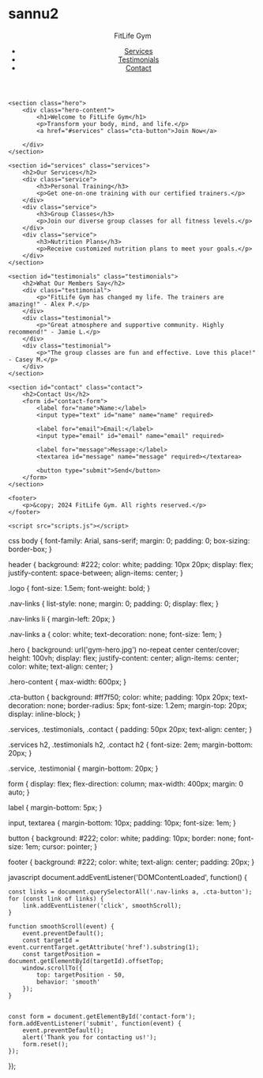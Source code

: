 # sannu2
<!DOCTYPE html>
<html lang="en">
<head>
    <meta charset="UTF-8">
    <meta name="viewport" content="width=device-width, initial-scale=1.0">
    <title>Gym Landing Page</title>
    <link rel="stylesheet" href="style.css">
    <style>
        .section{
            background-image: -moz-element(6);
        }
    </style>
          
</head>
<body>
    <header>
        <nav>
            <div class="logo">FitLife Gym</div>
            <ul class="nav-links">
                <li><a href="#services">Services</a></li>
                <li><a href="#testimonials">Testimonials</a></li>
                <li><a href="#contact">Contact</a></li>
            </ul>
        </nav>
    </header>
    
    
    <section class="hero">
        <div class="hero-content">
            <h1>Welcome to FitLife Gym</h1>
            <p>Transform your body, mind, and life.</p>
            <a href="#services" class="cta-button">Join Now</a>
            
        </div>
    </section>
    
    <section id="services" class="services">
        <h2>Our Services</h2>
        <div class="service">
            <h3>Personal Training</h3>
            <p>Get one-on-one training with our certified trainers.</p>
        </div>
        <div class="service">
            <h3>Group Classes</h3>
            <p>Join our diverse group classes for all fitness levels.</p>
        </div>
        <div class="service">
            <h3>Nutrition Plans</h3>
            <p>Receive customized nutrition plans to meet your goals.</p>
        </div>
    </section>
    
    <section id="testimonials" class="testimonials">
        <h2>What Our Members Say</h2>
        <div class="testimonial">
            <p>"FitLife Gym has changed my life. The trainers are amazing!" - Alex P.</p>
        </div>
        <div class="testimonial">
            <p>"Great atmosphere and supportive community. Highly recommend!" - Jamie L.</p>
        </div>
        <div class="testimonial">
            <p>"The group classes are fun and effective. Love this place!" - Casey M.</p>
        </div>
    </section>
    
    <section id="contact" class="contact">
        <h2>Contact Us</h2>
        <form id="contact-form">
            <label for="name">Name:</label>
            <input type="text" id="name" name="name" required>
            
            <label for="email">Email:</label>
            <input type="email" id="email" name="email" required>
            
            <label for="message">Message:</label>
            <textarea id="message" name="message" required></textarea>
            
            <button type="submit">Send</button>
        </form>
    </section>
    
    <footer>
        <p>&copy; 2024 FitLife Gym. All rights reserved.</p>
    </footer>

    <script src="scripts.js"></script>
</body>
</html>

css
body {
    font-family: Arial, sans-serif;
    margin: 0;
    padding: 0;
    box-sizing: border-box;
}

header {
    background: #222;
    color: white;
    padding: 10px 20px;
    display: flex;
    justify-content: space-between;
    align-items: center;
}

.logo {
    font-size: 1.5em;
    font-weight: bold;
}

.nav-links {
    list-style: none;
    margin: 0;
    padding: 0;
    display: flex;
}

.nav-links li {
    margin-left: 20px;
}

.nav-links a {
    color: white;
    text-decoration: none;
    font-size: 1em;
}

.hero {
    background: url('gym-hero.jpg') no-repeat center center/cover;
    height: 100vh;
    display: flex;
    justify-content: center;
    align-items: center;
    color: white;
    text-align: center;
}

.hero-content {
    max-width: 600px;
}

.cta-button {
    background: #ff7f50;
    color: white;
    padding: 10px 20px;
    text-decoration: none;
    border-radius: 5px;
    font-size: 1.2em;
    margin-top: 20px;
    display: inline-block;
}

.services, .testimonials, .contact {
    padding: 50px 20px;
    text-align: center;
}

.services h2, .testimonials h2, .contact h2 {
    font-size: 2em;
    margin-bottom: 20px;
}

.service, .testimonial {
    margin-bottom: 20px;
}

form {
    display: flex;
    flex-direction: column;
    max-width: 400px;
    margin: 0 auto;
}

label {
    margin-bottom: 5px;
}

input, textarea {
    margin-bottom: 10px;
    padding: 10px;
    font-size: 1em;
}

button {
    background: #222;
    color: white;
    padding: 10px;
    border: none;
    font-size: 1em;
    cursor: pointer;
}

footer {
    background: #222;
    color: white;
    text-align: center;
    padding: 20px;
}


javascript
document.addEventListener('DOMContentLoaded', function() {
    
    const links = document.querySelectorAll('.nav-links a, .cta-button');
    for (const link of links) {
        link.addEventListener('click', smoothScroll);
    }

    function smoothScroll(event) {
        event.preventDefault();
        const targetId = event.currentTarget.getAttribute('href').substring(1);
        const targetPosition = document.getElementById(targetId).offsetTop;
        window.scrollTo({
            top: targetPosition - 50,
            behavior: 'smooth'
        });
    }

    
    const form = document.getElementById('contact-form');
    form.addEventListener('submit', function(event) {
        event.preventDefault();
        alert('Thank you for contacting us!');
        form.reset();
    });
});
